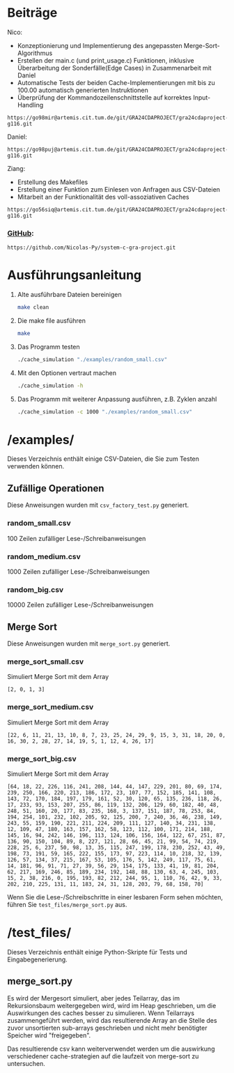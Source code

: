 #

# Beiträge
Nico:

- Konzeptionierung und Implementierung des angepassten Merge-Sort-Algorithmus
- Erstellen der main.c (und print_usage.c) Funktionen, inklusive Überarbeitung der Sonderfälle(Edge Cases) in Zusammenarbeit mit Daniel
- Automatische Tests der beiden Cache-Implementierungen mit bis zu 100.00 automatisch generierten Instruktionen
- Überprüfung der Kommandozeilenschnittstelle auf korrektes Input-Handling
```
https://go98mir@artemis.cit.tum.de/git/GRA24CDAPROJECT/gra24cdaproject-g116.git
```

Daniel:
```
https://go98puj@artemis.cit.tum.de/git/GRA24CDAPROJECT/gra24cdaproject-g116.git
```
Ziang:

- Erstellung des Makefiles 
- Erstellung einer Funktion zum Einlesen von Anfragen aus CSV-Dateien 
- Mitarbeit an der Funktionalität des voll-assoziativen Caches
```
https://go56siq@artemis.cit.tum.de/git/GRA24CDAPROJECT/gra24cdaproject-g116.git
```
### [GitHub](https://github.com/Nicolas-Py/system-c-gra-project.git):
```
https://github.com/Nicolas-Py/system-c-gra-project.git
```


# Ausführungsanleitung
1. Alte ausführbare Dateien bereinigen
    ``` bash
    make clean
    ```
2. Die make file ausführen
    ``` bash
    make
    ```
3. Das Programm testen
    ``` bash
    ./cache_simulation "./examples/random_small.csv"
    ```
4. Mit den Optionen vertraut machen
    ``` bash
    ./cache_simulation -h
    ```
5. Das Programm mit weiterer Anpassung ausführen, z.B. Zyklen anzahl
    ``` bash
    ./cache_simulation -c 1000 "./examples/random_small.csv"
    ```

# /examples/ 
Dieses Verzeichnis enthält einige CSV-Dateien, die Sie zum Testen verwenden können.

## Zufällige Operationen
Diese Anweisungen wurden mit `csv_factory_test.py` generiert.

### random_small.csv
100 Zeilen zufälliger Lese-/Schreibanweisungen

### random_medium.csv
1000 Zeilen zufälliger Lese-/Schreibanweisungen

### random_big.csv
10000 Zeilen zufälliger Lese-/Schreibanweisungen

## Merge Sort
Diese Anweisungen wurden mit `merge_sort.py` generiert.

### merge_sort_small.csv
Simuliert Merge Sort mit dem Array

`[2, 0, 1, 3]`

### merge_sort_medium.csv
Simuliert Merge Sort mit dem Array

`[22, 6, 11, 21, 13, 10, 8, 7, 23, 25, 24, 29, 9, 15, 3, 31, 18, 20, 0, 16, 30, 2, 28, 27, 14, 19, 5, 1, 12, 4, 26, 17]`

### merge_sort_big.csv
Simuliert Merge Sort mit dem Array

`[64, 18, 22, 226, 116, 241, 208, 144, 44, 147, 229, 201, 80, 69, 174, 239, 250, 166, 220, 213, 186, 172, 23, 107, 77, 152, 185, 141, 108, 143, 72, 170, 184, 197, 179, 161, 52, 30, 120, 65, 135, 236, 118, 26, 17, 233, 93, 153, 207, 255, 86, 119, 132, 206, 129, 60, 182, 40, 48, 248, 51, 160, 20, 177, 83, 235, 168, 3, 137, 151, 187, 78, 253, 84, 194, 254, 101, 232, 102, 205, 92, 125, 200, 7, 240, 36, 46, 238, 149, 243, 55, 159, 190, 221, 211, 224, 209, 111, 127, 140, 34, 231, 138, 12, 109, 47, 180, 163, 157, 162, 58, 123, 112, 100, 171, 214, 188, 145, 16, 94, 242, 146, 196, 113, 124, 106, 156, 164, 122, 67, 251, 87, 136, 90, 150, 104, 89, 8, 227, 121, 28, 66, 45, 21, 99, 54, 74, 219, 228, 25, 6, 237, 50, 98, 13, 35, 115, 247, 199, 178, 230, 252, 43, 49, 198, 73, 191, 59, 165, 222, 155, 173, 97, 223, 114, 10, 218, 32, 139, 126, 57, 134, 37, 215, 167, 53, 105, 176, 5, 142, 249, 117, 75, 61, 14, 181, 96, 91, 71, 27, 39, 56, 29, 154, 175, 133, 41, 19, 81, 204, 62, 217, 169, 246, 85, 189, 234, 192, 148, 88, 130, 63, 4, 245, 103, 15, 2, 38, 216, 0, 195, 193, 82, 212, 244, 95, 1, 110, 76, 42, 9, 33, 202, 210, 225, 131, 11, 183, 24, 31, 128, 203, 79, 68, 158, 70]`

Wenn Sie die Lese-/Schreibschritte in einer lesbaren Form sehen möchten, führen Sie `test_files/merge_sort.py` aus.

# /test_files/
Dieses Verzeichnis enthält einige Python-Skripte für Tests und Eingabegenerierung.

## merge_sort.py
Es wird der Mergesort simuliert, aber jedes Teilarray, das im Rekursionsbaum weitergegeben wird, wird im Heap geschrieben, um die Auswirkungen des caches besser zu simulieren. Wenn Teilarrays zusammengeführt werden, wird das resultierende Array an die Stelle des zuvor unsortierten sub-arrays geschrieben und nicht mehr benötigter Speicher wird "freigegeben".

Das resultierende csv kann weiterverwendet werden um die auswirkung verschiedener cache-strategien auf die laufzeit von merge-sort zu untersuchen.

